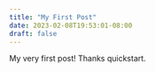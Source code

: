 ```yaml
---
title: "My First Post"
date: 2023-02-08T19:53:01-08:00
draft: false
---
```


My very first post! Thanks quickstart.
